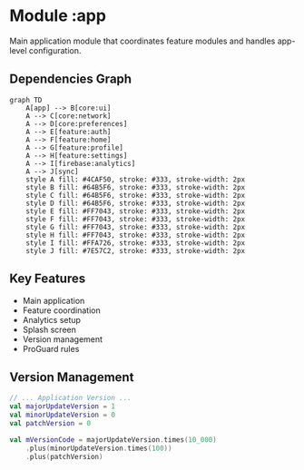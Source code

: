 # Module :app

Main application module that coordinates feature modules and handles app-level configuration.

## Dependencies Graph

```mermaid
graph TD
    A[app] --> B[core:ui]
    A --> C[core:network]
    A --> D[core:preferences]
    A --> E[feature:auth]
    A --> F[feature:home]
    A --> G[feature:profile]
    A --> H[feature:settings]
    A --> I[firebase:analytics]
    A --> J[sync]
    style A fill: #4CAF50, stroke: #333, stroke-width: 2px
    style B fill: #64B5F6, stroke: #333, stroke-width: 2px
    style C fill: #64B5F6, stroke: #333, stroke-width: 2px
    style D fill: #64B5F6, stroke: #333, stroke-width: 2px
    style E fill: #FF7043, stroke: #333, stroke-width: 2px
    style F fill: #FF7043, stroke: #333, stroke-width: 2px
    style G fill: #FF7043, stroke: #333, stroke-width: 2px
    style H fill: #FF7043, stroke: #333, stroke-width: 2px
    style I fill: #FFA726, stroke: #333, stroke-width: 2px
    style J fill: #7E57C2, stroke: #333, stroke-width: 2px
```

## Key Features

- Main application
- Feature coordination
- Analytics setup
- Splash screen
- Version management
- ProGuard rules

## Version Management

```kotlin
// ... Application Version ...
val majorUpdateVersion = 1
val minorUpdateVersion = 0
val patchVersion = 0

val mVersionCode = majorUpdateVersion.times(10_000)
    .plus(minorUpdateVersion.times(100))
    .plus(patchVersion)
```